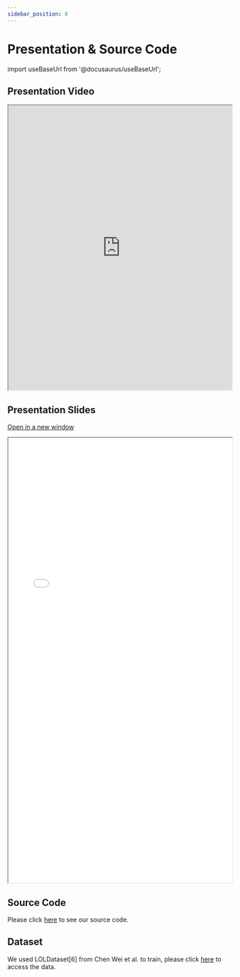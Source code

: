 ```yaml
---
sidebar_position: 8
---
```


# Presentation & Source Code
import useBaseUrl from '@docusaurus/useBaseUrl';

## Presentation Video
<iframe src="https://drive.google.com/file/d/1CEY0ZeF8tCGg2VQiYVe1zgn1nzGUfQcT/preview" width="100%" height="640" allow="autoplay"></iframe>

## Presentation Slides
[Open in a new window](../static/file/presentation.pdf)

<iframe
  width="100%"
  height="1000px"
  src={useBaseUrl('file/presentation.pdf')}
></iframe>

## Source Code
Please click [here](https://github.com/shuangshen19/CS639-Website/tree/) to see our source code.

## Dataset
We used LOLDataset[6] from Chen Wei et al. to train, please click [here](https://daooshee.github.io/BMVC2018website/) to access the data.
